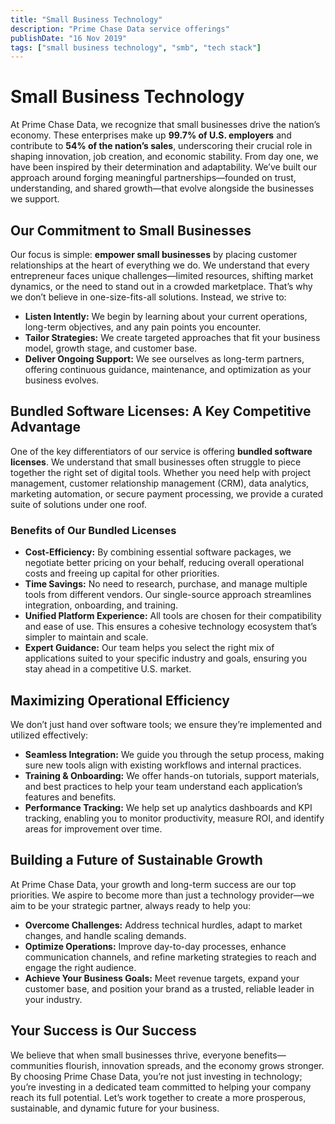 ```yaml
---
title: "Small Business Technology"
description: "Prime Chase Data service offerings"
publishDate: "16 Nov 2019"
tags: ["small business technology", "smb", "tech stack"]
---
```

# Small Business Technology

At Prime Chase Data, we recognize that small businesses drive the nation’s economy. These enterprises make up **99.7% of U.S. employers** and contribute to **54% of the nation’s sales**, underscoring their crucial role in shaping innovation, job creation, and economic stability. From day one, we have been inspired by their determination and adaptability. We’ve built our approach around forging meaningful partnerships—founded on trust, understanding, and shared growth—that evolve alongside the businesses we support.

## Our Commitment to Small Businesses

Our focus is simple: **empower small businesses** by placing customer relationships at the heart of everything we do. We understand that every entrepreneur faces unique challenges—limited resources, shifting market dynamics, or the need to stand out in a crowded marketplace. That’s why we don’t believe in one-size-fits-all solutions. Instead, we strive to:

- **Listen Intently:** We begin by learning about your current operations, long-term objectives, and any pain points you encounter.
- **Tailor Strategies:** We create targeted approaches that fit your business model, growth stage, and customer base.
- **Deliver Ongoing Support:** We see ourselves as long-term partners, offering continuous guidance, maintenance, and optimization as your business evolves.

## Bundled Software Licenses: A Key Competitive Advantage

One of the key differentiators of our service is offering **bundled software licenses**. We understand that small businesses often struggle to piece together the right set of digital tools. Whether you need help with project management, customer relationship management (CRM), data analytics, marketing automation, or secure payment processing, we provide a curated suite of solutions under one roof.

### Benefits of Our Bundled Licenses

- **Cost-Efficiency:** By combining essential software packages, we negotiate better pricing on your behalf, reducing overall operational costs and freeing up capital for other priorities.
- **Time Savings:** No need to research, purchase, and manage multiple tools from different vendors. Our single-source approach streamlines integration, onboarding, and training.
- **Unified Platform Experience:** All tools are chosen for their compatibility and ease of use. This ensures a cohesive technology ecosystem that’s simpler to maintain and scale.
- **Expert Guidance:** Our team helps you select the right mix of applications suited to your specific industry and goals, ensuring you stay ahead in a competitive U.S. market.

## Maximizing Operational Efficiency

We don’t just hand over software tools; we ensure they’re implemented and utilized effectively:

- **Seamless Integration:** We guide you through the setup process, making sure new tools align with existing workflows and internal practices.
- **Training & Onboarding:** We offer hands-on tutorials, support materials, and best practices to help your team understand each application’s features and benefits.
- **Performance Tracking:** We help set up analytics dashboards and KPI tracking, enabling you to monitor productivity, measure ROI, and identify areas for improvement over time.

## Building a Future of Sustainable Growth

At Prime Chase Data, your growth and long-term success are our top priorities. We aspire to become more than just a technology provider—we aim to be your strategic partner, always ready to help you:

- **Overcome Challenges:** Address technical hurdles, adapt to market changes, and handle scaling demands.
- **Optimize Operations:** Improve day-to-day processes, enhance communication channels, and refine marketing strategies to reach and engage the right audience.
- **Achieve Your Business Goals:** Meet revenue targets, expand your customer base, and position your brand as a trusted, reliable leader in your industry.

## Your Success is Our Success

We believe that when small businesses thrive, everyone benefits—communities flourish, innovation spreads, and the economy grows stronger. By choosing Prime Chase Data, you’re not just investing in technology; you’re investing in a dedicated team committed to helping your company reach its full potential. Let’s work together to create a more prosperous, sustainable, and dynamic future for your business.
